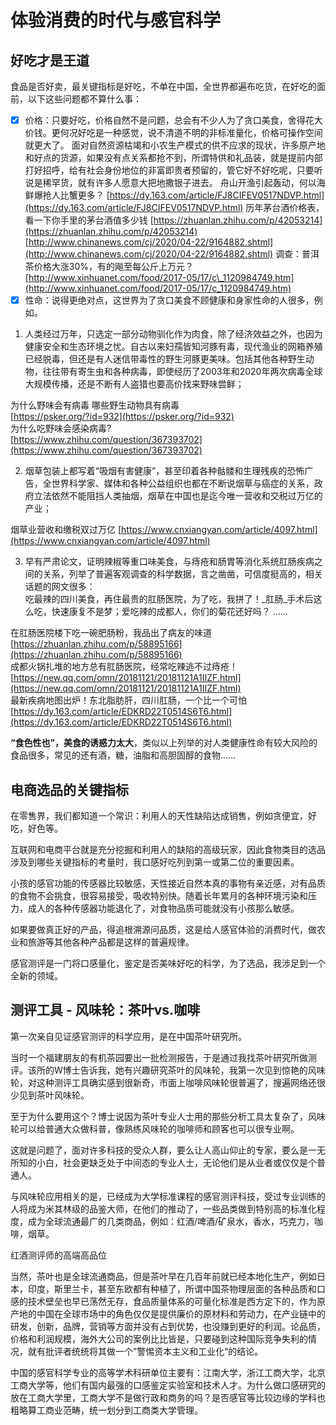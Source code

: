 # 体验消费的时代与感官科学

## 好吃才是王道

食品是否好卖，最关键指标是好吃，不单在中国，全世界都遍布吃货，在好吃的面前，以下这些问题都不算什么事：

* [x] 价格：只要好吃，价格自然不是问题，总会有不少人为了贪口美食，舍得花大价钱。更何况好吃是一种感觉，说不清道不明的非标准量化，价格可操作空间就更大了。 面对自然资源枯竭和小农生产模式的供不应求的现状，许多原产地和好点的货源，如果没有点关系都抢不到，所谓特供和礼品装，就是提前内部打好招呼，给有社会身份地位的非富即贵者预留的，管它好不好吃呢，只要听说是稀罕货，就有许多人愿意大把地撒银子进去。  舟山开渔引起轰动，何以海鲜爆抢人比蟹更多？ [https://dy.163.com/article/FJ8CIFEV0517NDVP.html](https://dy.163.com/article/FJ8CIFEV0517NDVP.html) 历年茅台酒价格表，看一下你手里的茅台酒值多少钱 [https://zhuanlan.zhihu.com/p/42053214](https://zhuanlan.zhihu.com/p/42053214) [http://www.chinanews.com/cj/2020/04-22/9164882.shtml](http://www.chinanews.com/cj/2020/04-22/9164882.shtml) 调查：普洱茶价格大涨30%，有的飚至每公斤上万元？ [http://www.xinhuanet.com/food/2017-05/17/c\_1120984749.htm](http://www.xinhuanet.com/food/2017-05/17/c_1120984749.htm) 
* [x] 性命：说得更绝对点，这世界为了贪口美食不顾健康和身家性命的人很多，例如。

1. 人类经过万年，只选定一部分动物驯化作为肉食，除了经济效益之外，也因为健康安全和生态环境之忧。自古以来妇孺皆知河豚有毒，现代渔业的网箱养殖已经脱毒，但还是有人迷信带毒性的野生河豚更美味。包括其他各种野生动物，往往带有寄生虫和各种病毒，即使经历了2003年和2020年两次病毒全球大规模传播，还是不断有人盗猎也要高价找来野味尝鲜；  
  
为什么野味会有病毒 哪些野生动物具有病毒  
[https://psker.org/?id=932](https://psker.org/?id=932)  
为什么吃野味会感染病毒?  
[https://www.zhihu.com/question/367393702](https://www.zhihu.com/question/367393702)  
  
2. 烟草包装上都写着“吸烟有害健康”，甚至印着各种骷髅和生理残疾的恐怖广告，全世界科学家、媒体和各种公益组织也都在不断说烟草与癌症的关系，政府立法依然不能阻挡人类抽烟，烟草在中国也是迄今唯一营收和交税过万亿的产业；  
  
烟草业营收和缴税双过万亿 [https://www.cnxiangyan.com/article/4097.html](https://www.cnxiangyan.com/article/4097.html)  
  
3. 早有严肃论文，证明辣椒等重口味美食，与痔疮和肠胃等消化系统肛肠疾病之间的关系，列举了普遍客观调查的科学数据，言之凿凿，可信度挺高的，相关话题的网文很多：  
吃最辣的四川美食，再住最贵的肛肠医院，为了吃，我拼了！_肛肠_手术后这么吃，快速康复不是梦；爱吃辣的成都人，你们的菊花还好吗？ ……

在肛肠医院楼下吃一碗肥肠粉，我品出了病友的味道[https://zhuanlan.zhihu.com/p/58895166](https://zhuanlan.zhihu.com/p/58895166)  
成都火锅扎堆的地方总有肛肠医院，经常吃辣逃不过痔疮！[https://new.qq.com/omn/20181121/20181121A1IIZF.html](https://new.qq.com/omn/20181121/20181121A1IIZF.html)  
最新疾病地图出炉！东北脂肪肝，四川肛肠，一个比一个可怕[https://dy.163.com/article/EDKRD22T0514S6T6.html](https://dy.163.com/article/EDKRD22T0514S6T6.html)

**“食色性也”，美食的诱惑力太大**，类似以上列举的对人类健康性命有较大风险的食品很多，常见的还有酒，糖，油脂和高胆固醇的食物……



## 电商选品的关键指标

在零售界，我们都知道一个常识：利用人的天性缺陷达成销售，例如贪便宜，好吃，好色等。

互联网和电商平台就是充分挖掘和利用人的缺陷的高级玩家，因此食物类目的选品涉及到哪些关键指标的考量时，我口感好吃列到第一或第二位的重要因素。

小孩的感官功能的传感器比较敏感，天性接近自然本真的事物有亲近感，对有品质的食物不会挑食，很容易接受，吸收特别快。随着长年累月的各种环境污染和压力，成人的各种传感器功能退化了，对食物品质可能就没有小孩那么敏感。

如果要做真正好的产品，得追根溯源问品质，这是给人感官体验的消费时代，做农业和旅游等其他各种产品都是这样的普遍规律。

感官测评是一门将口感量化，鉴定是否美味好吃的科学，为了选品，我涉足到一个全新的领域。

## 测评工具 - 风味轮：茶叶vs.咖啡

第一次亲自见证感官测评的科学应用，是在中国茶叶研究所。

当时一个福建朋友的有机茶园要出一批检测报告，于是通过我找茶叶研究所做测评。该所的W博士告诉我，她有兴趣研究茶叶的风味轮，我第一次见到惊艳的风味轮，对这种测评工具确实感到很新奇，市面上咖啡风味轮很普遍了，搜遍网络还很少见到茶叶风味轮。

至于为什么要用这个？博士说因为茶叶专业人士用的那些分析工具太复杂了，风味轮可以给普通大众做科普，像熟练风味轮的咖啡师和顾客也可以很专业啊。  
  
 这就是问题了，面对许多科技的受众人群，要么让人高山仰止的专家，要么是一无所知的小白，社会更缺乏处于中间态的专业人士，无论他们是从业者或仅仅是个普通人。  
  
与风味轮应用相关的是，已经成为大学标准课程的感官测评科技，受过专业训练的人将成为米其林级的品鉴大师，在他们的推动了，一些品类做到特别高的标准化程度，成为全球流通最广的几类商品，例如：红酒/啤酒/矿泉水，香水，巧克力，咖啡，烟草。

红酒测评师的高端高品位



  
当然，茶叶也是全球流通商品，但是茶叶早在几百年前就已经本地化生产，例如日本，印度，斯里兰卡，甚至东欧都有种植了，所谓中国茶物理层面的各种品质和口感的技术壁垒也早已荡然无存，食品质量体系的可量化标准是西方定下的，作为原产地的中国在全球市场中的角色仅仅是提供廉价的原材料和劳动力，在产业链中的研发，创新，品牌，营销等方面并没有占到优势，也没赚到更好的利润。论品质，价格和利润规模，海外大公司的案例比比皆是，只要碰到这种国际竞争失利的情况，就有批评者统统将其做一个”警惕资本主义和工业化“的结论。









中国的感官科学专业的高等学术科研单位主要有：江南大学，浙江工商大学，北京工商大学等，他们有国内最强的口感鉴定实验室和技术人才。为什么做口感研究的放在工商大学里，工商大学不是做行政和商务的吗？是否感官等比较边缘的学科也粗略算工商业范畴，统一划分到工商类大学管理。

